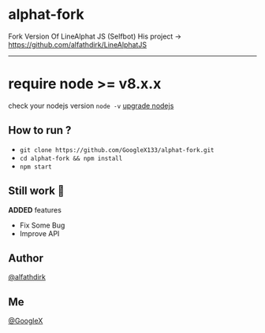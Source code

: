 # alphat-fork
Fork Version Of LineAlphat JS (Selfbot)
His project -> https://github.com/alfathdirk/LineAlphatJS

<hr>

# require node >= v8.x.x
check your nodejs version
`node -v`
[upgrade nodejs](https://google.com/)


How to run ?
------
- `git clone https://github.com/GoogleX133/alphat-fork.git`
- `cd alphat-fork && npm install`
- `npm start`


Still work :construction_worker:
----
**ADDED** features
- Fix Some Bug
- Improve API

Author
------
[@alfathdirk](https://instagram.com/alfathdirk)

Me
------
[@GoogleX](https://fb.me/m.rakha.f)
